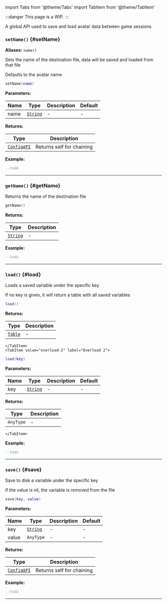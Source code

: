import Tabs from '@theme/Tabs'
import TabItem from '@theme/TabItem'

:::danger
This page is a WIP.
:::

A global API used to save and load avatar data between game sessions

### <code>setName()</code> \{#setName}

**Aliases:** `name()`

Sets the name of the destination file, data will be saved and loaded from that file

Defaults to the avatar name

```lua
setName(name)
```

**Parameters:**

| Name | Type                                            | Description | Default |
| ---- | ----------------------------------------------- | ----------- | ------- |
| name | <code>[String](/tutorials/types/Strings)</code> | -           | -       |

**Returns:**

| Type                                      | Description               |
| ----------------------------------------- | ------------------------- |
| <code>[ConfigAPI](/globals/Config)</code> | Returns self for chaining |

**Example:**

```lua
--todo
```

---

### <code>getName()</code> \{#getName}

Returns the name of the destination file

```lua
getName()
```

**Returns:**

| Type                                            | Description |
| ----------------------------------------------- | ----------- |
| <code>[String](/tutorials/types/Strings)</code> | -           |

**Example:**

```lua
--todo
```

---

### <code>load()</code> \{#load}

Loads a saved variable under the specific key

If no key is given, it will return a table with all saved variables

<Tabs>
    <TabItem value="overload-1" label="Overload 1">

```lua
load()
```

**Returns:**

| Type                                          | Description |
| --------------------------------------------- | ----------- |
| <code>[Table](/tutorials/types/Tables)</code> | -           |

    </TabItem>
    <TabItem value="overload-2" label="Overload 2">

```lua
load(key)
```

**Parameters:**

| Name | Type                                            | Description | Default |
| ---- | ----------------------------------------------- | ----------- | ------- |
| key  | <code>[String](/tutorials/types/Strings)</code> | -           | -       |

**Returns:**

| Type                 | Description |
| -------------------- | ----------- |
| <code>AnyType</code> | -           |

    </TabItem>

</Tabs>

**Example:**

```lua
--todo
```

---

### <code>save()</code> \{#save}

Save to disk a variable under the specific key

If the value is nil, the variable is removed from the file

```lua
save(key, value)
```

**Parameters:**

| Name  | Type                                            | Description | Default |
| ----- | ----------------------------------------------- | ----------- | ------- |
| key   | <code>[String](/tutorials/types/Strings)</code> | -           | -       |
| value | <code>AnyType</code>                            | -           | -       |

**Returns:**

| Type                                      | Description               |
| ----------------------------------------- | ------------------------- |
| <code>[ConfigAPI](/globals/Config)</code> | Returns self for chaining |

**Example:**

```lua
--todo
```

---
